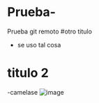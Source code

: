 # Prueba-
Prueba git remoto
#otro titulo
- se uso tal cosa
# titulo 2
-camelase
![image](https://user-images.githubusercontent.com/33066587/170805118-fbbf1aa4-bd21-46ca-a057-9486541c5080.png)
